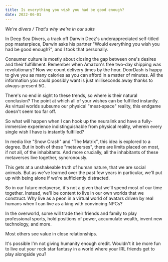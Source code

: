 ```yaml
---
title: Is everything you wish you had be good enough?
date: 2022-06-01
---
```


*We're divers / That's why we're in our suits*

In Deep Sea Divers, a track off Darwin Deez's underappreciated self-titled pop masterpiece, Darwin asks his partner "Would everything you wish you had be good enough?", and I took that personally.

Consumer culture is mostly about closing the gap between one's desires and their fulfillment. Remember when Amazon's free two-day shipping was revolutionary? Now we count delivery times by the hour. DoorDash is happy to give you as many calories as you can afford in a matter of minutes. All the information you could possibly want is just milliseconds away thanks to always-present 5G.

There's no end in sight to these trends, so where is their natural conclusion? The point at which all of your wishes can be fulfilled instantly. As virtual worlds subsume our physical "meat-space" reality, this endgame doesn't seem too far off.

So what will happen when I can hook up the neuralink and have a fully-immersive experience indistinguishable from physical reality, wherein every single wish I have is instantly fulfilled?

In media like "Snow Crash" and "The Matrix", this idea is explored to a degree. But in both of these "metaverses", there are limits placed on most, if not all, of the inhabitants. And more crucially, all the inhabitants of these metaverses live together, syncronously.

This gets at a unshakeable truth of human nature, that we are social animals. But as we've learned over the past few years in particular, we'll put up with being alone if we're sufficiently distracted.

So in our future metaverse, it's not a given that we'll spend most of our time together. Instead, we'll be content to live in our own worlds that we construct. Why live as a peon in a virtual world of avatars driven by real humans when I can live as a king with convincing NPCs?

In the overworld, some will trade their friends and family to play professional sports, hold positions of power, accumulate wealth, invent new technology, and more.

Most others see value in close relationships.

It's possible I'm not giving humanity enough credit. Wouldn't it be more fun to live out your rock star fantasy in a world where your IRL friends get to play alongside you?